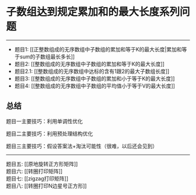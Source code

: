 # 子数组达到规定累加和的最大长度系列问题


---


- 题目1: [[正整数组成的无序数组中子数组的累加和等于K的最大长度|累加和等于sum的子数组最长多长]]   
- 题目2: [[整数组成的无序数组中子数组的累加和等于K的最大长度]]  
- 题目2.1: [[整数组成的无序数组中达标的含有1跟2的最大子数组长度]]  
- 题目3: [[整数组成的无序数组中子数组的累加和小于等于K的最大长度]]   
 - 题目4: [[整数组成的无序数组中子数组的平均值小于等于V的最大长度]]  



## 总结
题目一主要技巧：利用单调性优化

题目二主要技巧：利用预处理结构优化

题目三主要技巧：假设答案法+淘汰可能性（很难，以后还会见到）

---


题目五: [[原地旋转正方形矩阵]]  
题目六: [[转圈打印矩阵]]   
题目七: [[zigzag打印矩阵]]  
题目八: [[转圈打印N边星号正方形]]



